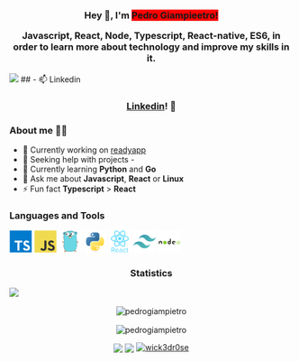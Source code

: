 <h3 align="center">
Hey 👋, I'm <span style="background-color:red;">Pedro Giampieetro!</span> 

Javascript, React, Node, Typescript, React-native, ES6, in order to learn more about technology and improve my skills in it.
</h3>

<img src="https://user-images.githubusercontent.com/73097560/115834477-dbab4500-a447-11eb-908a-139a6edaec5c.gif">
## - 📫 Linkedin

<h3 align="center"><a href="https://www.linkedin.com/in/pedrogiampietro">Linkedin</a>! 🚀</h3>

<h3>About me 🧙‍♀️</h3>

- 🔭 Currently working on [readyapp](https://github.com/pedrogiampietro/ready-app)
- 🤝 Seeking help with projects -
- 🌱 Currently learning **Python** and **Go**
- 💬 Ask me about **Javascript**, **React** or **Linux**
- ⚡ Fun fact **Typescript** > **React**

<h3 align="left">Languages and Tools</h3>
<p align="leftr">
<img src="https://raw.githubusercontent.com/teamedwardforever/Readme-Generator/71f25dd8b98329b168142a6b782a107b75eab178/svg/Skills/Languages/typescript-original.svg" alt="Typescript" width="40" height="40"/>
<img src="https://raw.githubusercontent.com/teamedwardforever/Readme-Generator/71f25dd8b98329b168142a6b782a107b75eab178/svg/Skills/Languages/javascript-original.svg" alt="Javascript" width="40" height="40"/>
<img src="https://raw.githubusercontent.com/teamedwardforever/Readme-Generator/71f25dd8b98329b168142a6b782a107b75eab178/svg/Skills/Languages/go-original.svg" alt="Go" width="40" height="40"/>
<img src="https://raw.githubusercontent.com/teamedwardforever/Readme-Generator/71f25dd8b98329b168142a6b782a107b75eab178/svg/Skills/Languages/python-original.svg" alt="Python" width="40" height="40"/>
<img src="https://raw.githubusercontent.com/teamedwardforever/Readme-Generator/71f25dd8b98329b168142a6b782a107b75eab178/svg/Skills/Frontend/react-original-wordmark.svg" alt="React" width="40" height="40"/>
<img src="https://raw.githubusercontent.com/teamedwardforever/Readme-Generator/71f25dd8b98329b168142a6b782a107b75eab178/svg/Skills/Frontend/tailwindcss-icon.svg" alt="Tailwindcss" width="40" height="40"/> 
<img src="https://raw.githubusercontent.com/teamedwardforever/Readme-Generator/71f25dd8b98329b168142a6b782a107b75eab178/svg/Skills/Backend/nodejs-original-wordmark.svg" alt="NodeJs" width="40" height="40"/>
</p>

<h3 align="center">Statistics</h3>
<img src="https://user-images.githubusercontent.com/73097560/115834477-dbab4500-a447-11eb-908a-139a6edaec5c.gif">
<div align="center">
<p><img src="https://komarev.com/ghpvc/?username=pedrogiampietro&label=Views&color=fe428e&style=for-the-badge" alt="pedrogiampietro" /></p>
<p><img align="center" height="180em" src="https://github-readme-streak-stats.herokuapp.com/?user=pedrogiampietro&theme=radical" alt="pedrogiampietro" /></p>
<img align="center" src="http://github-profile-summary-cards.vercel.app/api/cards/stats?username=pedrogiampietro&theme=radical" height="180em" />
<img align="center" src="http://github-profile-summary-cards.vercel.app/api/cards/repos-per-language?username=pedrogiampietro&theme=radical" height="180em" />
<a href="https://github.com/ryo-ma/github-profile-trophy"><img src="https://github-profile-trophy.vercel.app/?username=pedrogiampietro&theme=radical" alt="wick3dr0se" /></a>
</div>
